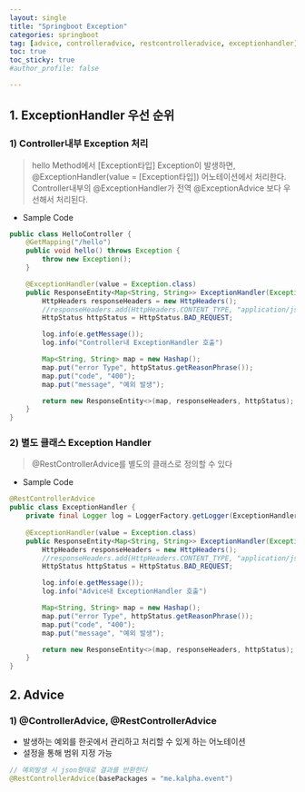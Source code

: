 ```yaml
---
layout: single
title: "Springboot Exception"
categories: springboot
tag: [advice, controlleradvice, restcontrolleradvice, exceptionhandler]
toc: true
toc_sticky: true
#author_profile: false

---
```




## 1. ExceptionHandler 우선 순위

### 1) Controller내부 Exception 처리

> hello Method에서 [Exception타입] Exception이 발생하면, @ExceptionHandler(value = [Exception타입]) 어노테이션에서 처리한다.<br>Controller내부의 @ExceptionHandler가 전역 @ExceptionAdvice 보다 우선해서 처리된다.

* Sample Code

```java
public class HelloController {
    @GetMapping("/hello")
    public void hello() throws Exception {
        throw new Exception();
    }

    @ExceptionHandler(value = Exception.class)
    public ResponseEntity<Map<String, String>> ExceptionHandler(Exception e) {
        HttpHeaders responseHeaders = new HttpHeaders();
        //responseHeaders.add(HttpHeaders.CONTENT_TYPE, "application/json");
        HttpStatus httpStatus = HttpStatus.BAD_REQUEST;

        log.info(e.getMessage());
        log.info("Controller내 ExceptionHandler 호출")

        Map<String, String> map = new Hashap();
        map.put("error Type", httpStatus.getReasonPhrase());
        map.put("code", "400");
        map.put("message", "예외 발생");

        return new ResponseEntity<>(map, responseHeaders, httpStatus);
    }
}
```

### 2) 별도 클래스 Exception Handler

> @RestControllerAdvice를 별도의 클래스로 정의할 수 있다

* Sample Code

```java
@RestControllerAdvice
public class ExceptionHandler {
    private final Logger log = LoggerFactory.getLogger(ExceptionHandler.class);
    
    @ExceptionHandler(value = Exception.class)
    public ResponseEntity<Map<String, String>> ExceptionHandler(Exception e) {
        HttpHeaders responseHeaders = new HttpHeaders();
        //responseHeaders.add(HttpHeaders.CONTENT_TYPE, "application/json");
        HttpStatus httpStatus = HttpStatus.BAD_REQUEST;

        log.info(e.getMessage());
        log.info("Advice내 ExceptionHandler 호출")

        Map<String, String> map = new Hashap();
        map.put("error Type", httpStatus.getReasonPhrase());
        map.put("code", "400");
        map.put("message", "예외 발생");

        return new ResponseEntity<>(map, responseHeaders, httpStatus);
    }
}
```



## 2. Advice

### 1) @ControllerAdvice, @RestControllerAdvice 

* 발생하는 예외를 한곳에서 관리하고 처리할 수 있게 하는 어노테이션
* 설정을 통해 범위 지정 가능

```java
// 예외발생 시 json형태로 결과를 반환한다 
@RestControllerAdvice(basePackages = "me.kalpha.event")
```
